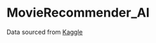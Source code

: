 # MovieRecommender_AI

Data sourced from [Kaggle](https://www.kaggle.com/rounakbanik/the-movies-dataset)